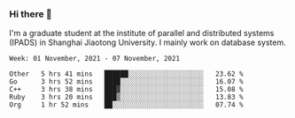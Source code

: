 ### Hi there 👋

I'm a graduate student at the institute of parallel and distributed systems (IPADS) in Shanghai Jiaotong University. I mainly work on database system.

<!--START_SECTION:waka-->
```text
Week: 01 November, 2021 - 07 November, 2021

Other   5 hrs 41 mins   ██████░░░░░░░░░░░░░░░░░░░   23.62 % 
Go      3 hrs 52 mins   ████░░░░░░░░░░░░░░░░░░░░░   16.07 % 
C++     3 hrs 38 mins   ███▓░░░░░░░░░░░░░░░░░░░░░   15.08 % 
Ruby    3 hrs 20 mins   ███▒░░░░░░░░░░░░░░░░░░░░░   13.83 % 
Org     1 hr 52 mins    ██░░░░░░░░░░░░░░░░░░░░░░░   07.74 % 
```
<!--END_SECTION:waka-->

<!--
**yqmmm/yqmmm** is a ✨ _special_ ✨ repository because its `README.md` (this file) appears on your GitHub profile.

Here are some ideas to get you started:

- 🔭 I’m currently working on ...
- 🌱 I’m currently learning ...
- 👯 I’m looking to collaborate on ...
- 🤔 I’m looking for help with ...
- 💬 Ask me about ...
- 📫 How to reach me: ...
- 😄 Pronouns: ...
- ⚡ Fun fact: ...
-->
